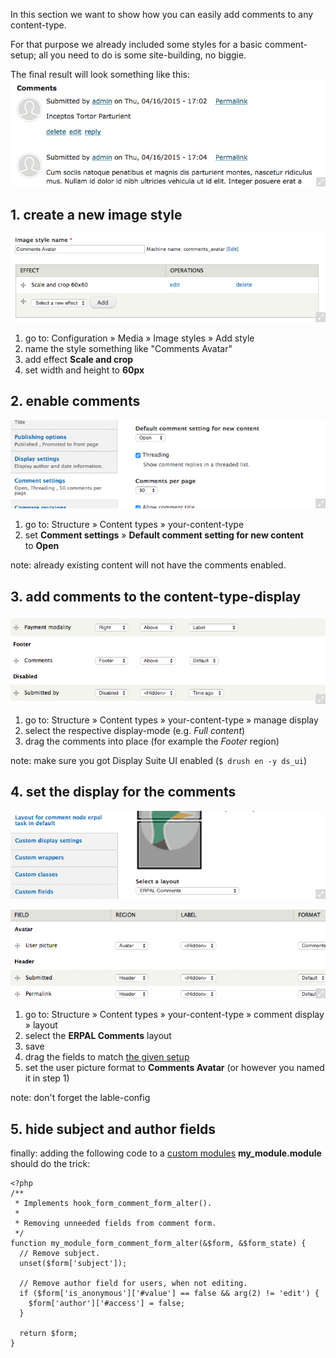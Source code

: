 In this section we want to show how you can easily add comments to any content-type.

For that purpose we already included some styles for a basic comment-setup; all you need to do is some site-building, no biggie.

The final result will look something like this:
[![pre-styled comments](../img/development/comments-result-preview.png)](../img/development/comments-result.png)



## 1. create a new image style
[![new image style](../img/development/comments-image-style-preview.png)](../img/development/comments-image-style.png)

1. go to: Configuration » Media » Image styles » Add style
1. name the style something like "Comments Avatar"
1. add effect **Scale and crop**
1. set width and height to **60px**


## 2. enable comments
[![enable comments](../img/development/comments-enable-preview.png)](../img/development/comments-enable.png)

1. go to: Structure » Content types » your-content-type
1. set **Comment settings** » **Default comment setting for new content** to **Open**

note: already existing content will not have the comments enabled.


## 3. add comments to the content-type-display
[![add comments to display](../img/development/comments-add-to-content-type-preview.png)](../img/development/comments-add-to-content-type.png)

1. go to: Structure » Content types » your-content-type » manage display
1. select the respective display-mode (e.g. _Full content_)
1. drag the comments into place (for example the _Footer_ region)

note: make sure you got Display Suite UI enabled (`$ drush en -y ds_ui`)


## 4. set the display for the comments
[![sitebuilding 1](../img/development/comments-sitebuilding-preview-1.png)](../img/development/comments-sitebuilding.png)

[![sitebuilding 2](../img/development/comments-sitebuilding-preview-2.png)](../img/development/comments-sitebuilding.png)

1. go to: Structure » Content types » your-content-type » comment display » layout
1. select the **ERPAL Comments** layout
1. save
1. drag the fields to match [the given setup](../img/development/comments-sitebuilding.png)
1. set the user picture format to **Comments Avatar** (or however you named it in step 1)

note: don't forget the lable-config


## 5. hide subject and author fields
finally: adding the following code to a [custom modules](https://www.drupal.org/node/1074362) **my_module.module** should do the trick:

    <?php
    /**
     * Implements hook_form_comment_form_alter().
     *
     * Removing unneeded fields from comment form.
     */
    function my_module_form_comment_form_alter(&$form, &$form_state) {
      // Remove subject.
      unset($form['subject']);

      // Remove author field for users, when not editing.
      if ($form['is_anonymous']['#value'] == false && arg(2) != 'edit') {
        $form['author']['#access'] = false;
      }

      return $form;
    }

